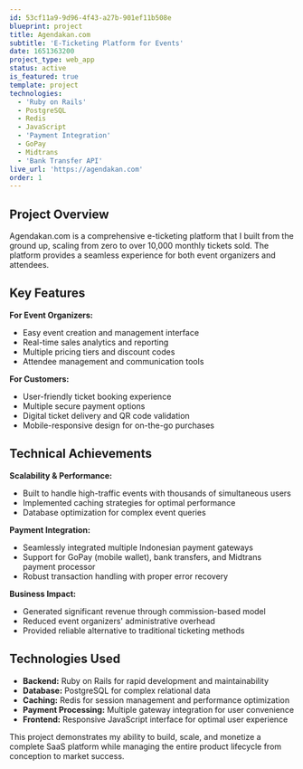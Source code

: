 ```yaml
---
id: 53cf11a9-9d96-4f43-a27b-901ef11b508e
blueprint: project
title: Agendakan.com
subtitle: 'E-Ticketing Platform for Events'
date: 1651363200
project_type: web_app
status: active
is_featured: true
template: project
technologies:
  - 'Ruby on Rails'
  - PostgreSQL
  - Redis
  - JavaScript
  - 'Payment Integration'
  - GoPay
  - Midtrans
  - 'Bank Transfer API'
live_url: 'https://agendakan.com'
order: 1
---
```

## Project Overview

Agendakan.com is a comprehensive e-ticketing platform that I built from the ground up, scaling from zero to over 10,000 monthly tickets sold. The platform provides a seamless experience for both event organizers and attendees.

## Key Features

**For Event Organizers:**
- Easy event creation and management interface
- Real-time sales analytics and reporting
- Multiple pricing tiers and discount codes
- Attendee management and communication tools

**For Customers:**
- User-friendly ticket booking experience
- Multiple secure payment options
- Digital ticket delivery and QR code validation
- Mobile-responsive design for on-the-go purchases

## Technical Achievements

**Scalability & Performance:**
- Built to handle high-traffic events with thousands of simultaneous users
- Implemented caching strategies for optimal performance
- Database optimization for complex event queries

**Payment Integration:**
- Seamlessly integrated multiple Indonesian payment gateways
- Support for GoPay (mobile wallet), bank transfers, and Midtrans payment processor
- Robust transaction handling with proper error recovery

**Business Impact:**
- Generated significant revenue through commission-based model
- Reduced event organizers' administrative overhead
- Provided reliable alternative to traditional ticketing methods

## Technologies Used

- **Backend:** Ruby on Rails for rapid development and maintainability
- **Database:** PostgreSQL for complex relational data
- **Caching:** Redis for session management and performance optimization
- **Payment Processing:** Multiple gateway integration for user convenience
- **Frontend:** Responsive JavaScript interface for optimal user experience

This project demonstrates my ability to build, scale, and monetize a complete SaaS platform while managing the entire product lifecycle from conception to market success.